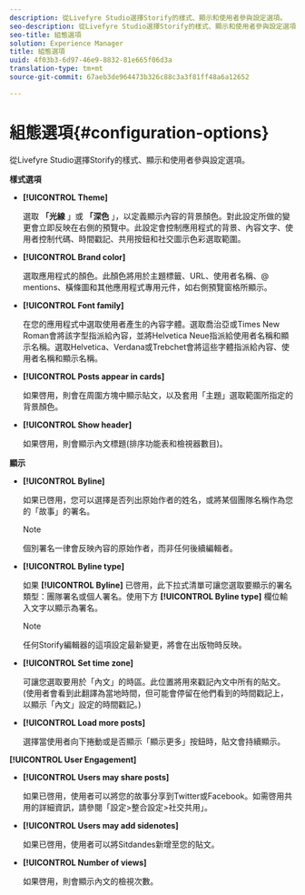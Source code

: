 ```yaml
---
description: 從Livefyre Studio選擇Storify的樣式、顯示和使用者參與設定選項。
seo-description: 從Livefyre Studio選擇Storify的樣式、顯示和使用者參與設定選項。
seo-title: 組態選項
solution: Experience Manager
title: 組態選項
uuid: 4f03b3-6d97-46e9-8832-81e665f06d3a
translation-type: tm+mt
source-git-commit: 67aeb3de964473b326c88c3a3f81ff48a6a12652

---
```



# 組態選項{#configuration-options}

從Livefyre Studio選擇Storify的樣式、顯示和使用者參與設定選項。

**樣式選項**

* **[!UICONTROL Theme]**

   選取 **「光線** 」或 **「深色** 」，以定義顯示內容的背景顏色。對此設定所做的變更會立即反映在右側的預覽中。此設定會控制應用程式的背景、內容文字、使用者控制代碼、時間戳記、共用按鈕和社交圖示色彩選取範圍。

* **[!UICONTROL Brand color]**

   選取應用程式的顏色。此顏色將用於主題標籤、URL、使用者名稱、@ mentions、橫條圖和其他應用程式專用元件，如右側預覽窗格所顯示。

* **[!UICONTROL Font family]**

   在您的應用程式中選取使用者產生的內容字體。選取喬治亞或Times New Roman會將該字型指派給內容，並將Helvetica Neue指派給使用者名稱和顯示名稱。選取Helvetica、Verdana或Trebchet會將這些字體指派給內容、使用者名稱和顯示名稱。

* **[!UICONTROL Posts appear in cards]**

   如果啓用，則會在周圍方塊中顯示貼文，以及套用「主題」選取範圍所指定的背景顏色。

* **[!UICONTROL Show header]**

   如果啓用，則會顯示內文標題(排序功能表和檢視器數目)。

**顯示**

* **[!UICONTROL Byline]**

   如果已啓用，您可以選擇是否列出原始作者的姓名，或將某個團隊名稱作為您的「故事」的署名。

   >[!NOTE]
   >
   >個別署名一律會反映內容的原始作者，而非任何後續編輯者。

* **[!UICONTROL Byline type]**

   如果 **[!UICONTROL Byline]** 已啓用，此下拉式清單可讓您選取要顯示的署名類型：團隊署名或個人署名。使用下方 **[!UICONTROL Byline type]** 欄位輸入文字以顯示為署名。

   >[!NOTE]
   >
   >任何Storify編輯器的這項設定最新變更，將會在出版物時反映。

* **[!UICONTROL Set time zone]**

   可讓您選取要用於「內文」的時區。此位置將用來戳記內文中所有的貼文。(使用者會看到此翻譯為當地時間，但可能會停留在他們看到的時間戳記上，以顯示「內文」設定的時間戳記。)

* **[!UICONTROL Load more posts]**

   選擇當使用者向下捲動或是否顯示「顯示更多」按鈕時，貼文會持續顯示。

**[!UICONTROL User Engagement]**

* **[!UICONTROL Users may share posts]**

   如果已啓用，使用者可以將您的故事分享到Twitter或Facebook。如需啓用共用的詳細資訊，請參閱「設定>整合設定>社交共用」。

* **[!UICONTROL Users may add sidenotes]**

   如果已啓用，使用者可以將Sitdandes新增至您的貼文。

* **[!UICONTROL Number of views]**

   如果啓用，則會顯示內文的檢視次數。

